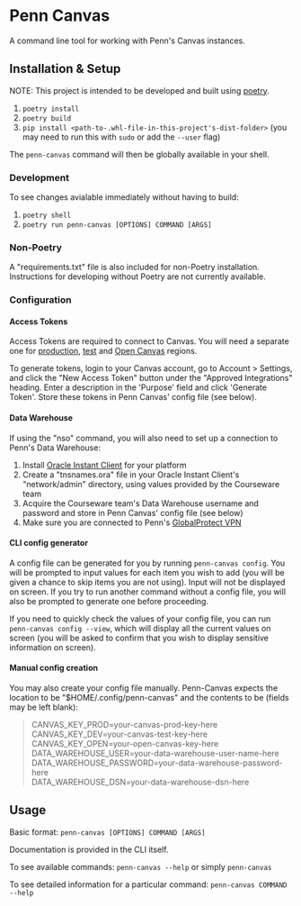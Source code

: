 # Penn Canvas

A command line tool for working with Penn's Canvas instances. 

## Installation & Setup

NOTE: This project is intended to be developed and built using [poetry](https://python-poetry.org/).

1. `poetry install`
2. `poetry build`
3. `pip install <path-to-.whl-file-in-this-project's-dist-folder>` (you may need to run this with `sudo` or add the `--user` flag)

The `penn-canvas` command will then be globally available in your shell.

### Development

To see changes avialable immediately without having to build:

1. `poetry shell`
2. `poetry run penn-canvas [OPTIONS] COMMAND [ARGS]`

### Non-Poetry

A "requirements.txt" file is also included for non-Poetry installation. Instructions for developing without Poetry are not currently available.

### Configuration

#### Access Tokens

Access Tokens are required to connect to Canvas. You will need a separate one for [production](https://canvas.upenn.edu/), [test](https://upenn.test.instructure.com/) and [Open Canvas](https://upenn-catalog.instructure.com/) regions.

To generate tokens, login to your Canvas account, go to Account > Settings, and click the "New Access Token" button under the "Approved Integrations" heading. Enter a description in the 'Purpose' field and click 'Generate Token'. Store these tokens in Penn Canvas' config file (see below).

#### Data Warehouse

If using the "nso" command, you will also need to set up a connection to Penn's Data Warehouse:

1. Install [Oracle Instant Client](https://www.oracle.com/database/technologies/instant-client/downloads.html) for your platform  
2. Create a "tnsnames.ora" file in your Oracle Instant Client's "network/admin" directory, using values provided by the Courseware team  
3. Acquire the Courseware team's Data Warehouse username and password and store in Penn Canvas' config file (see below)  
4. Make sure you are connected to Penn's [GlobalProtect VPN](https://www.isc.upenn.edu/how-to/university-vpn-getting-started-guide)

#### CLI config generator

A config file can be generated for you by running `penn-canvas config`. You will be prompted to input values for each item you wish to add (you will be given a chance to skip items you are not using). Input will not be displayed on screen. If you try to run another command without a config file, you will also be prompted to generate one before proceeding.

If you need to quickly check the values of your config file, you can run `penn-canvas config --view`, which will display all the current values on screen (you will be asked to confirm that you wish to display sensitive information on screen).

#### Manual config creation

You may also create your config file manually. Penn-Canvas expects the location to be "$HOME/.config/penn-canvas" and the contents to be (fields may be left blank):

> CANVAS_KEY_PROD=your-canvas-prod-key-here  
> CANVAS_KEY_DEV=your-canvas-test-key-here  
> CANVAS_KEY_OPEN=your-open-canvas-key-here  
> DATA_WAREHOUSE_USER=your-data-warehouse-user-name-here  
> DATA_WAREHOUSE_PASSWORD=your-data-warehouse-password-here  
> DATA_WAREHOUSE_DSN=your-data-warehouse-dsn-here

## Usage

Basic format: `penn-canvas [OPTIONS] COMMAND [ARGS]`

Documentation is provided in the CLI itself.

To see available commands: `penn-canvas --help` or simply `penn-canvas`

To see detailed information for a particular command: `penn-canvas COMMAND --help`
